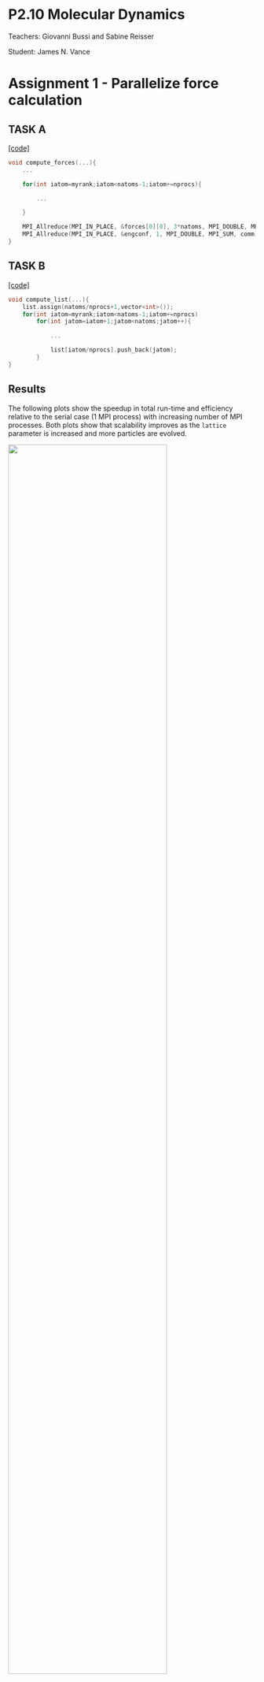 # P2.10 Molecular Dynamics

Teachers: Giovanni Bussi and Sabine Reisser

Student: James N. Vance

Assignment 1 - Parallelize force calculation
============================================

TASK A
------

[[code]](./src/simplemd.cpp#L323)
```c
void compute_forces(...){
    ...

    for(int iatom=myrank;iatom<natoms-1;iatom+=nprocs){

        ...

    }

    MPI_Allreduce(MPI_IN_PLACE, &forces[0][0], 3*natoms, MPI_DOUBLE, MPI_SUM, comm);
    MPI_Allreduce(MPI_IN_PLACE, &engconf, 1, MPI_DOUBLE, MPI_SUM, comm);
}
```

TASK B
------

[[code]](./src/simplemd.cpp#L269)
```c
void compute_list(...){
    list.assign(natoms/nprocs+1,vector<int>());
    for(int iatom=myrank;iatom<natoms-1;iatom+=nprocs)
        for(int jatom=iatom+1;jatom<natoms;jatom++){

            ...

            list[iatom/nprocs].push_back(jatom);
        }
}
```

Results
-------

The following plots show the speedup in total run-time and efficiency relative to the serial case (1 MPI process) with increasing number of MPI processes.
Both plots show that scalability improves as the `lattice` parameter is increased and more particles are evolved.

<img src="./figures/fig11_ncl_speedup.png" width="80%">

<img src="./figures/fig12_ncl_eff.png" width="80%">




Assignment 2 - Code Linked cells
================================


[[code]](./src/simplemd.cpp#L234)
```c
#define INDEX(i0,i1,i2,n) (i0 * n[1] + i1) * n[2] + i2

void compute_cells(const int natoms, const double cell[3], const double listcutoff){

    ...

    // Calculate index of neighboring domains
    neighbors.resize(totdomains);
    for (int i0 = 0; i0 < ndomains[0]; ++i0)
      for (int i1 = 0; i1 < ndomains[1]; ++i1)
        for (int i2 = 0; i2 < ndomains[2]; ++i2){

          int mydomain = INDEX(i0,i1,i2,ndomains);

          for (int d0=-1; d0<=+1; ++d0)
            for (int d1=-1; d1<=+1; ++d1)
              for (int d2=-1; d2<=+1; ++d2){
                int neighbor = INDEX( modulo(i0+d0,ndomains[0]),
                                      modulo(i1+d1,ndomains[1]),
                                      modulo(i2+d2,ndomains[2]),
                                      ndomains);
                assert(neighbor >= 0 && neighbor < totdomains);
                neighbors[mydomain].push_back(neighbor);
              }
        }
}
```


[[code]](./src/simplemd.cpp#L269)
```c
void compute_list(...){
    ...

    #ifdef _CELL_LIST

    list.assign(natoms,vector<int>());
    // Recalculate cell list
    vector<vector<int> > domain(totdomains);
    int i[3];
    for (int iatom = 0; iatom < natoms; ++iatom){
      for(int k=0;k<3;k++) i[k] = modulo((int)floor(positions[iatom][k]/dcell[k]),ndomains[k]);
      domain[INDEX(i[0],i[1],i[2],ndomains)].push_back(iatom);
    }
    ...
}
```

Results
-------

The following plots show the speedup in total run-time and efficiency relative to the serial case (1 MPI process) with increasing number of MPI processes.
Both plots show that scalability is poor with this naive implementation of cell lists.

<img src="./figures/fig21_cl_speedup.png" width="80%">

<img src="./figures/fig22_cl_eff.png" width="80%">

In the following figure, we plot the speedup with respect to the implementation without cell lists obtained in Assignment 1.
We see improvement in the timing for lower number of MPI processes and bigger number of particles.

<img src="./figures/fig23_speedup_cl_ncl.png" width="80%">


Assignment 3 - Parallel tempering
=================================

For auto-generating parameter files: [gen_input.py](./input/gen_input.py)


[[code]](./src/simplemd.cpp#L480)
```c
  int parallel_tempering(...)
  {
    int swap = 0;         // store result of metropolis check (0 or 1)
    double ET_buf[2];     // buffer for energy and temperature exchanges

    // perform parallel tempering on master processes only
    if (myrank == 0)
    {

      if ( irep > partner ) // process of higher rank sends data to lower rank
      {
        ET_buf[0] = engconf;
        ET_buf[1] = temperature;

        MPI_Send(ET_buf, 2, MPI_DOUBLE, partner, istep+nstep, comm_col);

        // metropolis check performed in lower-ranked process

        MPI_Recv(&swap, 1, MPI_INT, partner, istep+2*nstep, comm_col, MPI_STATUS_IGNORE);
      }
      else // lower-ranked partner performs the metropolis check
      {

        MPI_Recv(ET_buf, 2, MPI_DOUBLE, partner, istep+nstep, comm_col, MPI_STATUS_IGNORE);

        // check metropolis criterion
        double acc = (1.0/temperature - 1.0/ET_buf[1])*(engconf-ET_buf[0]);
        if (acc > 0)                        swap = 1;
        else if (exp(acc) > random.U01())   swap = 1;

        MPI_Send(&swap, 1, MPI_INT, partner, istep+2*nstep, comm_col);
      }
    }

    vector<Vector> buffer(natoms);

    // Broadcast the result of metropolis step
    MPI_Bcast(&swap, 1, MPI_INT, 0, comm);

    // swap particle positions and velocities
    if(swap==1){
      // put positions in a buffer
      buffer = positions;

      // send positions buffer and receive positions
      MPI_Sendrecv( &buffer[0][0],    3*natoms, MPI_DOUBLE, partner, 20*nstep+istep,
                    &positions[0][0], 3*natoms, MPI_DOUBLE, partner, 20*nstep+istep,
                    comm_col, MPI_STATUS_IGNORE);

      // put velocities in a buffer
      buffer.clear();
      buffer = velocities;

      // send velocities buffer and receive velocities
      MPI_Sendrecv( &buffer[0][0],     3*natoms, MPI_DOUBLE, partner, 40*nstep+istep,
                    &velocities[0][0], 3*natoms, MPI_DOUBLE, partner, 40*nstep+istep,
                    comm_col, MPI_STATUS_IGNORE);

      // send and receive temperatures for rescaling
      MPI_Sendrecv(&temperature, 1, MPI_DOUBLE, partner, istep+50*nstep,
                   &ET_buf[1],   1, MPI_DOUBLE, partner, istep+50*nstep, comm_col, MPI_STATUS_IGNORE);

      // rescale velocities accordingly
      double factor = sqrt( temperature / ET_buf[1] );
      for(int iatom=0;iatom<natoms;iatom++) for(int i=0;i<3;i++) velocities[iatom][i] *= factor;
    }

    return swap;
  }
```


Results
-------

To verify that the parallel tempering implementation is working correctly, we look at the potential energy for different values of the exchange stride. A low value means frequent exchanges, while the max value which exceeds nsteps means no exchanges occur. We see that we get relatively the same potential energy for each replica.

<img src="./figures/fig31_engconf.png" width="80%">

We also look at the behaviour of the acceptance ratio of the swaps with respect to the size of the system. We see that as the system size increases, the Metropolis criterion accepts the swaps even less.

<img src="./figures/fig32_acceptance.png" width="80%">







